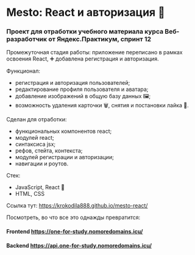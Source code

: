 # **Mesto: React и авторизация 📸**

### **Проект для отработки учебного материала курса Веб-разработчик от Яндекс.Практикум, спринт 12**

Промежуточная стадия работы: приложение переписано в рамках освоения React, ➕ добавлена регистрация и авторизация.

Функционал:
* регистрация и авторизация пользователей;
* редактирование профиля пользователя и аватара;
* добавление изображений в общую базу данных 🖼️;
* возможность удаления карточки 🗑️, снятия и постановки лайка 💖.

Сделан для отработки:
* функциональных компонентов react;
* модулей react;
* синтаксиса jsx;
* рефов, стейта, контекста;
* модулей регистрации и авторизации;
* навигации и роутов.

Стек:
* JavaScript, React 🦾 
* HTML, CSS

Ссылка тут: https://krokodila888.github.io/mesto-react/

Посмотреть, во что все это однажды превратится: 

#### **Frontend https://one-for-study.nomoredomains.icu/**
#### **Backend https://api.one-for-study.nomoredomains.icu/**
